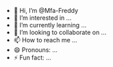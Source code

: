 - 👋 Hi, I’m @Mfa-Freddy
- 👀 I’m interested in ...
- 🌱 I’m currently learning ...
- 💞️ I’m looking to collaborate on ...
- 📫 How to reach me ...
- 😄 Pronouns: ...
- ⚡ Fun fact: ...

<!---
Mfa-Freddy/Mfa-Freddy is a ✨ special ✨ repository because its `README.md` (this file) appears on your GitHub profile.
You can click the Preview link to take a look at your changes.
--->
